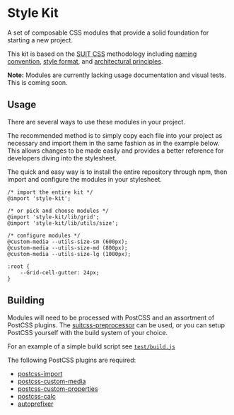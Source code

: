 # Style Kit

A set of composable CSS modules that provide a solid foundation for starting
a new project.

This kit is based on the [SUIT CSS](https://suitcss.github.io) methodology
including [naming convention](http://github.com/suitcss/suit/blob/master/doc/naming-conventions.md), 
[style format](http://github.com/suitcss/suit/blob/master/doc/STYLE.md#css),
and [architectural principles](http://github.com/suitcss/suit/blob/master/doc/design-principles.md).

**Note:** Modules are currently lacking usage documentation and visual tests. 
This is coming soon.


## Usage

There are several ways to use these modules in your project. 

The recommended method is to simply copy each file into your project as
necessary and import them in the same fashion as in the example below. This 
allows changes to be made easily and provides a better reference for 
developers diving into the stylesheet.

The quick and easy way is to install the entire repository through npm, 
then import and configure the modules in your stylesheet.

```
/* import the entire kit */
@import 'style-kit';

/* or pick and choose modules */
@import 'style-kit/lib/grid';
@import 'style-kit/lib/utils/size';

/* configure modules */
@custom-media --utils-size-sm (600px);
@custom-media --utils-size-md (800px);
@custom-media --utils-size-lg (1000px);

:root {
    --Grid-cell-gutter: 24px;
}
```


## Building

Modules will need to be processed with PostCSS and an
assortment of PostCSS plugins. The
[suitcss-preprocessor](https://github.com/suitcss/preprocessor) can be used, 
or you can setup PostCSS yourself with the build system of your choice.

For an example of a simple build script see
[`test/build.js`](https://github.com/tbck/style-kit/blob/master/test/build.js)

The following PostCSS plugins are required:

- [postcss-import](https://github.com/postcss/postcss-import)
- [postcss-custom-media](https://github.com/postcss/postcss-custom-media)
- [postcss-custom-properties](https://github.com/postcss/postcss-custom-properties)
- [postcss-calc](https://github.com/postcss/postcss-calc)
- [autoprefixer](https://github.com/postcss/autoprefixer)
